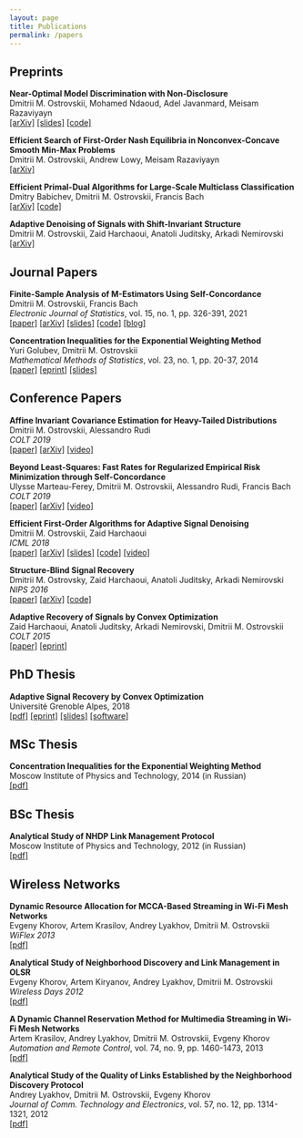 ```yaml
---
layout: page
title: Publications
permalink: /papers
---
```

## Preprints ##  



__Near-Optimal Model Discrimination with Non-Disclosure__  
Dmitrii M. Ostrovskii, Mohamed Ndaoud, Adel Javanmard, Meisam Razaviyayn  
[[arXiv]](https://arxiv.org/abs/2012.02901) 
[[slides]](assets/slides/slides-NewtonTesting.pdf) 
[[code]](https://github.com/ostrodmit/testing-without-recovery)  


__Efficient Search of First-Order Nash Equilibria in Nonconvex-Concave Smooth Min-Max Problems__  
Dmitrii M. Ostrovskii, Andrew Lowy, Meisam Razaviyayn  
[[arXiv]](https://arxiv.org/abs/2002.07919)  


__Efficient Primal-Dual Algorithms for Large-Scale Multiclass Classification__  
Dmitry Babichev, Dmitrii M. Ostrovskii, Francis Bach  
[[arXiv]](https://arxiv.org/abs/1902.03755)
[[code]](https://github.com/flykiller/sublinear-svm)


__Adaptive Denoising of Signals with Shift-Invariant Structure__  
Dmitrii M. Ostrovskii, Zaid Harchaoui, Anatoli Juditsky, Arkadi Nemirovski  
[[arXiv]](https://arxiv.org/abs/1806.04028)


## Journal Papers ##  



__Finite-Sample Analysis of M-Estimators Using Self-Concordance__  
Dmitrii M. Ostrovskii, Francis Bach  
_Electronic Journal of Statistics_, vol. 15, no. 1, pp. 326-391, 2021  
[[paper]](https://doi.org/10.1214/20-EJS1780)
[[arXiv]](https://arxiv.org/abs/1810.06838)
[[slides]](/assets/slides/selfconc-CWI-workshop-slides.pdf)
[[code]](https://github.com/ostrodmit/self-concordant)
[[blog]](https://ostrodmit.github.io/blog/2018/11/12/self-concordance-part-1/)


__Concentration Inequalities for the Exponential Weighting Method__  
Yuri Golubev, Dmitrii M. Ostrovskii  
_Mathematical Methods of Statistics_, vol. 23, no. 1, pp. 20-37, 2014  
[[paper]](https://link.springer.com/article/10.3103/S1066530714010025)
[[eprint]](https://hal.archives-ouvertes.fr/hal-01292413)
[[slides]](assets/slides/mipt2014-MSc-slides.pdf)


## Conference Papers ##  



__Affine Invariant Covariance Estimation for Heavy-Tailed Distributions__  
Dmitrii M. Ostrovskii, Alessandro Rudi  
_COLT 2019_  
[[paper]](http://proceedings.mlr.press/v99/ostrovskii19a.html) 
[[arXiv]](https://arxiv.org/abs/1902.03086) 
[[video]](https://www.youtube.com/watch?v=wNsb29RQK3o)


__Beyond Least-Squares: Fast Rates for Regularized Empirical Risk Minimization through Self-Concordance__  
Ulysse Marteau-Ferey, Dmitrii M. Ostrovskii, Alessandro Rudi, Francis Bach  
_COLT 2019_    
[[paper]](http://proceedings.mlr.press/v99/marteau-ferey19a.html) 
[[arXiv]](https://arxiv.org/abs/1902.03046)
[[video]](https://www.youtube.com/watch?v=e4TOyguMWnw)


__Efficient First-Order Algorithms for Adaptive Signal Denoising__  
Dmitrii M. Ostrovskii, Zaid Harchaoui  
_ICML 2018_  
[[paper]](http://proceedings.mlr.press/v80/ostrovskii18a.html)
[[arXiv]](https://arxiv.org/abs/1803.11262)
[[slides]](assets/slides/algorec-icml18_back.pdf)
[[code]](https://github.com/ostrodmit/AlgoRec)
[[video]](https://www.youtube.com/watch?v=ObTNWzgemOs&t=6360s)


__Structure-Blind Signal Recovery__  
Dmitrii M. Ostrovsky, Zaid Harchaoui, Anatoli Juditsky, Arkadi Nemirovski  
_NIPS 2016_  
[[paper]](https://proceedings.neurips.cc/paper/2016/hash/2f4fe03d77724a7217006e5d16728874-Abstract.html)
[[arXiv]](https://arxiv.org/abs/1607.05712)
[[code]](https://github.com/ostrodmit/L2Rec)


__Adaptive Recovery of Signals by Convex Optimization__  
Zaid Harchaoui, Anatoli Juditsky, Arkadi Nemirovski, Dmitrii M. Ostrovskii  
_COLT 2015_  
[[paper]](http://proceedings.mlr.press/v40/Harchaoui15.html) 
[[eprint]](https://hal.inria.fr/hal-01250215/)


## PhD Thesis ##  



__Adaptive Signal Recovery by Convex Optimization__  
Université Grenoble Alpes, 2018  
[[pdf]](assets/theses/my-PhD-thesis.pdf)
[[eprint]](https://hal.archives-ouvertes.fr/tel-01767206/)
[[slides]](assets/slides/ostrovskii-sierra-handout.pdf)
[[software]](https://github.com/ostrodmit/AdaFilter)


## MSc Thesis ##  



__Concentration Inequalities for the Exponential Weighting Method__  
Moscow Institute of Physics and Technology, 2014 (in Russian)    
[[pdf]](assets/theses/my-MSc-thesis.pdf)


## BSc Thesis ##  


__Analytical Study of NHDP Link Management Protocol__  
Moscow Institute of Physics and Technology, 2012 (in Russian)  
[[pdf]](assets/theses/my-BSc-thesis.pdf)


## Wireless Networks ##  



__Dynamic Resource Allocation for MCCA-Based Streaming in Wi-Fi Mesh Networks__  
Evgeny Khorov, Artem Krasilov, Andrey Lyakhov, Dmitrii M. Ostrovskii  
_WiFlex 2013_  
[[pdf]](https://link.springer.com/chapter/10.1007%2F978-3-642-39805-6_9)

__Analytical Study of Neighborhood Discovery and Link Management in OLSR__  
Evgeny Khorov, Artem Kiryanov, Andrey Lyakhov, Dmitrii M. Ostrovskii  
_Wireless Days 2012_  
[[pdf]](http://www.gta.ufrj.br/ftp/gta/TechReports/wd2012/1569655727.pdf)


__A Dynamic Channel Reservation Method for Multimedia Streaming in Wi-Fi Mesh Networks__  
Artem Krasilov, Andrey Lyakhov, Dmitrii M. Ostrovskii, Evgeny Khorov  
_Automation and Remote Control_, vol. 74, no. 9, pp. 1460-1473, 2013  
[[pdf]](https://link.springer.com/content/pdf/10.1134%2FS0005117913090038.pdf)
  

__Analytical Study of the Quality of Links Established by the Neighborhood Discovery Protocol__  
Andrey Lyakhov, Dmitrii M. Ostrovskii, Evgeny Khorov  
_Journal of Comm. Technology and Electronics_, vol. 57, no. 12, pp. 1314-1321, 2012  
[[pdf]](https://link.springer.com/content/pdf/10.1134%2FS1064226912120030.pdf)

